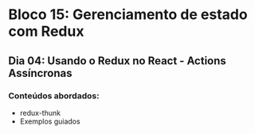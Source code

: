 # Bloco 15: Gerenciamento de estado com Redux
## Dia 04: Usando o Redux no React - Actions Assíncronas
### Conteúdos abordados:

* redux-thunk
* Exemplos guiados
